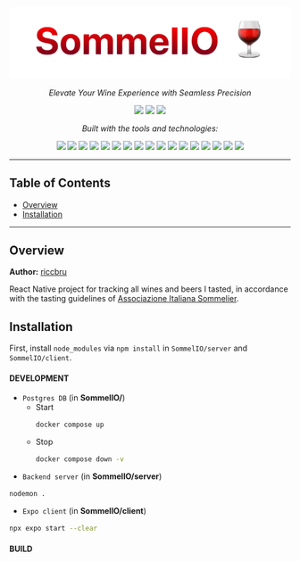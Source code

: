 <p align="center">
  <img src="client/assets/images/title/title-nobg.png" alt="SommelIO Title" />
</p>

<p align="center"><em>Elevate Your Wine Experience with Seamless Precision</em></p>

<p align="center">
  <img src="https://img.shields.io/github/last-commit/riccbru/SommelIO?color=blue" />
  <img src="https://img.shields.io/github/languages/top/riccbru/SommelIO?color=yellow" />
  <img src="https://img.shields.io/github/languages/count/riccbru/SommelIO" />
</p>

<p align="center"><em>Built with the tools and technologies:</em></p>

<p align="center">
  <img src="https://img.shields.io/badge/Docker-2496ED?style=flat&logo=docker&logoColor=white" />
  <img src="https://img.shields.io/badge/PostgreSQL-316192?style=flat&logo=postgresql&logoColor=white" />
  <img src="https://img.shields.io/badge/Prisma-2D3748?style=flat&logo=prisma" />
  <img src="https://img.shields.io/badge/npm-CB3837?style=flat&logo=npm&logoColor=white" />
  <img src="https://img.shields.io/badge/Nodemon-76D04B?style=flat&logo=nodemon" />
  <img src="https://img.shields.io/badge/JavaScript-F7DF1E?style=flat&logo=javascript&logoColor=black" />
  <img src="https://img.shields.io/badge/Express-black?style=flat&logo=express" />
  <img src="https://img.shields.io/badge/Zod-2D3748?style=flat" />
  <img src="https://img.shields.io/badge/.ENV-ECD53F?style=flat&logo=dotenv&logoColor=black" />
  <img src="https://img.shields.io/badge/ts-node-3178C6?style=flat&logo=ts-node&logoColor=white" />
  <img src="https://img.shields.io/badge/TypeScript-007ACC?style=flat&logo=typescript&logoColor=white" />
  <img src="https://img.shields.io/badge/Expo-000020?style=flat&logo=expo&logoColor=white" />
  <img src="https://img.shields.io/badge/React-20232A?style=flat&logo=react&logoColor=61DAFB" />
  <img src="https://img.shields.io/badge/Axios-5A29E4?style=flat&logo=axios&logoColor=white" />
  <img src="https://img.shields.io/badge/ESLint-4B32C3?style=flat&logo=eslint&logoColor=white" />
  <img src="https://img.shields.io/badge/JSON-000000?style=flat&logo=json" />
  <img src="https://img.shields.io/badge/Markdown-000000?style=flat&logo=markdown" />
</p>

---

## Table of Contents
- [Overview](#overview)
- [Installation](#installation)

---

## Overview
**Author:** [riccbru](https://github.com/riccbru)

React Native project for tracking all wines and beers I tasted, in accordance with the tasting guidelines of [Associazione Italiana Sommelier](https://aisitalia.it).

## Installation

First, install `node_modules` via `npm install` in `SommelIO/server` and `SommelIO/client`.

#### DEVELOPMENT
- `Postgres DB` (in **SommelIO/**)
    - Start
        ```bash
        docker compose up
        ```
    - Stop
        ```bash
        docker compose down -v
        ```
- `Backend server` (in **SommelIO/server**)
```bash
nodemon .
```

- `Expo client` (in **SommelIO/client**)
```bash
npx expo start --clear
```

#### BUILD



